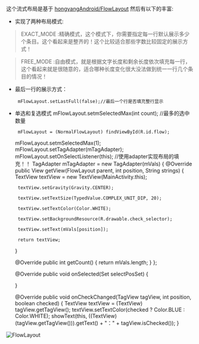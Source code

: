 这个流式布局是基于 [hongyangAndroid/FlowLayout](https://github.com/hongyangAndroid/FlowLayout) 然后有以下的丰富:
 * 实现了两种布局模式:
> EXACT_MODE :精确模式，这个模式下，你需要指定每一行默认展示多少个条目。这个看起来是整齐的！这个比较适合那些字数比较固定的展示方式！

> FREE_MODE :自由模式，就是根据文字长度和剩余长度依次填充每一行，这个看起来就是很随意的，适合哪种长度变化很大没法做到统一一行几个条目的情况！
 * 最后一行的展示方式：

        mFlowLayout.setLastFull(false);//最后一个行是否填充整行显示
 * 单选和复选模式
       mFlowLayout.setmSelectedMax(int count); //最多的选中数量

        mFlowLayout = (NormalFlowLayout) findViewById(R.id.flow);


    mFlowLayout.setmSelectedMax(1);
    mFlowLayout.setTagAdapter(mTagAdapter);
    mFlowLayout.setOnSelectListener(this);
    //使用adapter实现布局的填充！！
    TagAdapter<String> mTagAdapter = new TagAdapter<String>(mVals) {
    @Override
    public View getView(FlowLayout parent, int position, String strings) {
        TextView textView = new TextView(MainActivity.this);

        textView.setGravity(Gravity.CENTER);

        textView.setTextSize(TypedValue.COMPLEX_UNIT_DIP, 20);

        textView.setTextColor(Color.WHITE);

        textView.setBackgroundResource(R.drawable.check_selector);

        textView.setText(mVals[position]);

        return textView;
    }

    @Override
    public int getCount() {
        return mVals.length;
    }
    };


    @Override
    public void onSelected(Set<Integer> selectPosSet) {

    }

    @Override
    public void onCheckChanged(TagView tagView, int position, boolean checked)     {
        TextView textView = (TextView) tagView.getTagView();
        textView.setTextColor(checked ? Color.BLUE : Color.WHITE);
        showText(this, ((TextView) (tagView.getTagView())).getText() + "：" + tagView.isChecked());
    }
        
![FlowLayout](https://github.com/lovejjfg/FlowLayout-master/blob/master/flowLayout.gif?raw=true)
